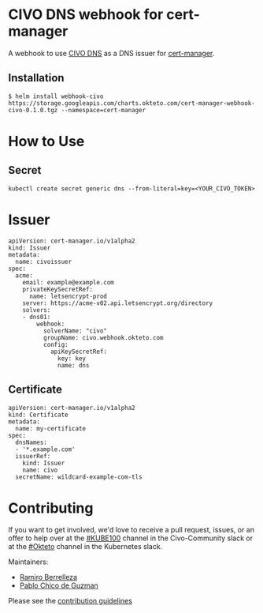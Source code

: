 # CIVO DNS webhook for cert-manager

A webhook to use [CIVO DNS](https://civo.com) as a DNS issuer for [cert-manager](https://github.com/jetstack/cert-manager).

## Installation

```
$ helm install webhook-civo https://storage.googleapis.com/charts.okteto.com/cert-manager-webhook-civo-0.1.0.tgz --namespace=cert-manager
```

# How to Use

## Secret
```
kubectl create secret generic dns --from-literal=key=<YOUR_CIVO_TOKEN>
```

# Issuer
```
apiVersion: cert-manager.io/v1alpha2
kind: Issuer
metadata:
  name: civoissuer
spec:
  acme:
    email: example@example.com
    privateKeySecretRef:
      name: letsencrypt-prod
    server: https://acme-v02.api.letsencrypt.org/directory
    solvers:
    - dns01:
        webhook:
          solverName: "civo"
          groupName: civo.webhook.okteto.com
          config:
            apiKeySecretRef:
              key: key
              name: dns
```

## Certificate
```
apiVersion: cert-manager.io/v1alpha2
kind: Certificate
metadata:
  name: my-certificate
spec:
  dnsNames:
  - '*.example.com'
  issuerRef:
    kind: Issuer
    name: civo
  secretName: wildcard-example-com-tls
```

# Contributing
If you want to get involved, we'd love to receive a pull request, issues, or an offer to help over at the [#KUBE100](https://app.slack.com/client/TKW8H5MBK/CMVCKMCN5) channel in the Civo-Community slack or at the [#Okteto](https://kubernetes.slack.com/messages/CM1QMQGS0/) channel in the Kubernetes slack.

Maintainers:
- [Ramiro Berrelleza](https://twitter.com/rberrelleza)
- [Pablo Chico de Guzman](https://twitter.com/pchico83)

Please see the [contribution guidelines](CONTRIBUTING.md)
